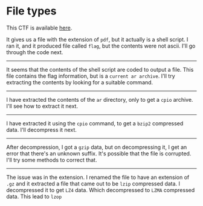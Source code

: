 # File types

This CTF is available [here](https://play.picoctf.org/practice/challenge/268?category=4&page=1&solved=1).

It gives us a file with the extension of `pdf`, but it actually is a shell script. I ran it, and it produced file called `flag`, but the contents were not ascii. I'll go through the code next.

---

It seems that the contents of the shell script are coded to output a file. This file contains the flag information, but is a `current ar archive`. I'll try extracting the contents by looking for a suitable command.

---

I have extracted the contents of the `ar` directory, only to get a `cpio` archive. I'll see how to extract it next.

---

I have extracted it using the `cpio` command, to get a `bzip2` compressed data. I'll decompress it next.

---

After decompression, I got a `gzip` data, but on decompressing it, I get an error that there's an unknown suffix. It's possible that the file is corrupted. I'll try some methods to correct that.

---

The issue was in the extension. I renamed the file to have an extension of `.gz` and it extracted a file that came out to be `lzip` compressed data. I decompressed it to get `LZ4` data. Which decompressed to `LZMA` compressed data. This lead to `lzop`